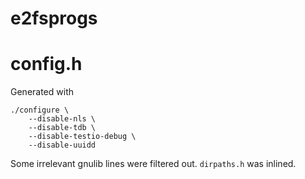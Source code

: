 # e2fsprogs

# config.h
Generated with

	./configure \
		--disable-nls \
		--disable-tdb \
		--disable-testio-debug \
		--disable-uuidd

Some irrelevant gnulib lines were filtered out. `dirpaths.h` was inlined.
